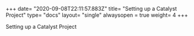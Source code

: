 +++
date= "2020-09-08T22:11:57.883Z"
title= "Setting up a Catalyst Project"
type= "docs"
layout= "single"
alwaysopen = true
weight= 4
+++

Setting up a Catalyst Project